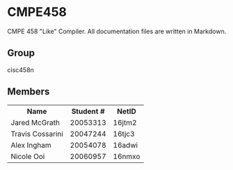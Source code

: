 # CMPE458
CMPE 458 "Like" Compiler. All documentation files are written in Markdown.

## Group
cisc458n

## Members

<table>
<tr>
<th>Name</th>
<th>Student #</th>
<th>NetID</th>
</tr>

<tr>
<td>Jared McGrath</td>
<td>20053313</td>
<td>16jtm2</td>
</tr>
<tr>
<td>Travis Cossarini</td>
<td>20047244</td>
<td>16tjc3</td>
</tr>
<tr>
<td>Alex Ingham</td>
<td>20054078</td>
<td>16adwi</td>
</tr>
<tr>
<td>Nicole Ooi</td>
<td>20060957</td>
<td>16nmxo</td>
</tr>
</table>